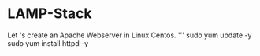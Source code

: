# LAMP-Stack
Let 's create an Apache Webserver in Linux Centos.
'''
sudo yum update -y
sudo yum install httpd -y 
